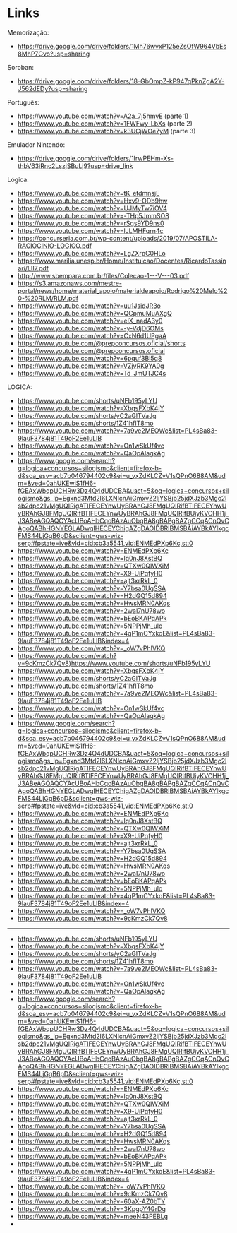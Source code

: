 # Links
Memorização:
- https://drive.google.com/drive/folders/1Mh76wvxP125eZsOfW964VbEs8MhP7Gvo?usp=sharing

Soroban:
- https://drive.google.com/drive/folders/18-GbOmpZ-kP947qPknZgA2Y-J562dEDy?usp=sharing

Português:
- https://www.youtube.com/watch?v=A2a_7j5hmvE (parte 1)
- https://www.youtube.com/watch?v=1FWFwy-LbXs (parte 2)
- https://www.youtube.com/watch?v=k3UCjWOe7yM (parte 3)

Emulador Nintendo:
- https://drive.google.com/drive/folders/1IrwPEHm-Xs-thbV63iRnc2LszjSBuLj9?usp=drive_link

Lógica:
- https://www.youtube.com/watch?v=tK_etdmnsjE
- https://www.youtube.com/watch?v=Hxv9-ODb9hw
- https://www.youtube.com/watch?v=UJMyTw7iOV4
- https://www.youtube.com/watch?v=-THp5JmmSO8
- https://www.youtube.com/watch?v=rSgs9YD9ns0
- https://www.youtube.com/watch?v=lJLMHFqrn4c
- https://concurseria.com.br/wp-content/uploads/2019/07/APOSTILA-RACIOCINIO-LOGICO.pdf
- https://www.youtube.com/watch?v=LgZXrpC0HLo
- https://www.marilia.unesp.br/Home/Instituicao/Docentes/RicardoTassinari/LII7.pdf
- http://www.sbempara.com.br/files/Colecao-1---V---03.pdf
- https://s3.amazonaws.com/mestre-portal/news/home/material_apoio/materialdeapoio/Rodrigo%20Melo%20-%20RLM/RLM.pdf
- https://www.youtube.com/watch?v=uu1JsidJR3o
- https://www.youtube.com/watch?v=QCpmuMuAXgQ
- https://www.youtube.com/watch?v=elX_nadA3y0
- https://www.youtube.com/watch?v=-y-VdjD6OMs
- https://www.youtube.com/watch?v=CxN6d1UPgaA
- https://www.youtube.com/@prepconcursos.oficial/shorts
- https://www.youtube.com/@prepconcursos.oficial
- https://www.youtube.com/watch?v=6pquf3Bl5q8
- https://www.youtube.com/watch?v=VZjvRK9YA0g
- https://www.youtube.com/watch?v=Td_JmUTJC4s

LOGICA:
- https://www.youtube.com/shorts/uNFb195yLYU
- https://www.youtube.com/watch?v=XbqsFXbK4jY
- https://www.youtube.com/shorts/yC2aGlTVaJg
- https://www.youtube.com/shorts/1Z41hfIT8mo
- https://www.youtube.com/watch?v=7a9ve2MEOWc&list=PL4sBa83-9lauF3784j81T49oF2Ee1uLlB
- https://www.youtube.com/watch?v=On1wSkUf4vc
- https://www.youtube.com/watch?v=QaOpAIagkAg
- https://www.google.com/search?q=logica+concursos+silogismo&client=firefox-b-d&sca_esv=acb7b046794402c9&ei=u_vxZdKLCZvV1sQPnO688AM&udm=&ved=0ahUKEwiS1fH6-fGEAxWbqpUCHRw3Dz4Q4dUDCBA&uact=5&oq=logica+concursos+silogismo&gs_lp=Egxnd3Mtd2l6LXNlcnAiGmxvZ2ljYSBjb25jdXJzb3Mgc2lsb2dpc21vMgUQIRigATIFECEYnwUyBRAhGJ8FMgUQIRifBTIFECEYnwUyBRAhGJ8FMgUQIRifBTIFECEYnwUyBRAhGJ8FMgUQIRifBUiyKVCHH1j_J3ABeAGQAQCYAcUBoAHbCqoBAzAuObgBA8gBAPgBAZgCCqACnQvCAgoQABhHGNYEGLADwgIHECEYChigAZgDAOIDBRIBMSBAiAYBkAYIkgcFMS44LjGgB6pD&sclient=gws-wiz-serp#fpstate=ive&vld=cid:cb3a5541,vid:ENMEdPXp6Kc,st:0
- https://www.youtube.com/watch?v=ENMEdPXp6Kc
- https://www.youtube.com/watch?v=lq0nJ8XstBQ
- https://www.youtube.com/watch?v=QTXw0QIWXiM
- https://www.youtube.com/watch?v=X9-UiPqfyH0
- https://www.youtube.com/watch?v=ajt3xrRkL_0
- https://www.youtube.com/watch?v=Y7bsa0UgSSA
- https://www.youtube.com/watch?v=H2dGQ15d894
- https://www.youtube.com/watch?v=HwsMRN0AKqs
- https://www.youtube.com/watch?v=2waI7nU78wo
- https://www.youtube.com/watch?v=bEoBKAPqAPk
- https://www.youtube.com/watch?v=5NPPjMh_ulo
- https://www.youtube.com/watch?v=4qP1mCYxkoE&list=PL4sBa83-9lauF3784j81T49oF2Ee1uLlB&index=4
- https://www.youtube.com/watch?v=_oW7vPhIVKQ
- https://www.youtube.com/watch?v=9cKmzCk7Qv8)https://www.youtube.com/shorts/uNFb195yLYU
- https://www.youtube.com/watch?v=XbqsFXbK4jY
- https://www.youtube.com/shorts/yC2aGlTVaJg
- https://www.youtube.com/shorts/1Z41hfIT8mo
- https://www.youtube.com/watch?v=7a9ve2MEOWc&list=PL4sBa83-9lauF3784j81T49oF2Ee1uLlB
- https://www.youtube.com/watch?v=On1wSkUf4vc
- https://www.youtube.com/watch?v=QaOpAIagkAg
- https://www.google.com/search?q=logica+concursos+silogismo&client=firefox-b-d&sca_esv=acb7b046794402c9&ei=u_vxZdKLCZvV1sQPnO688AM&udm=&ved=0ahUKEwiS1fH6-fGEAxWbqpUCHRw3Dz4Q4dUDCBA&uact=5&oq=logica+concursos+silogismo&gs_lp=Egxnd3Mtd2l6LXNlcnAiGmxvZ2ljYSBjb25jdXJzb3Mgc2lsb2dpc21vMgUQIRigATIFECEYnwUyBRAhGJ8FMgUQIRifBTIFECEYnwUyBRAhGJ8FMgUQIRifBTIFECEYnwUyBRAhGJ8FMgUQIRifBUiyKVCHH1j_J3ABeAGQAQCYAcUBoAHbCqoBAzAuObgBA8gBAPgBAZgCCqACnQvCAgoQABhHGNYEGLADwgIHECEYChigAZgDAOIDBRIBMSBAiAYBkAYIkgcFMS44LjGgB6pD&sclient=gws-wiz-serp#fpstate=ive&vld=cid:cb3a5541,vid:ENMEdPXp6Kc,st:0
- https://www.youtube.com/watch?v=ENMEdPXp6Kc
- https://www.youtube.com/watch?v=lq0nJ8XstBQ
- https://www.youtube.com/watch?v=QTXw0QIWXiM
- https://www.youtube.com/watch?v=X9-UiPqfyH0
- https://www.youtube.com/watch?v=ajt3xrRkL_0
- https://www.youtube.com/watch?v=Y7bsa0UgSSA
- https://www.youtube.com/watch?v=H2dGQ15d894
- https://www.youtube.com/watch?v=HwsMRN0AKqs
- https://www.youtube.com/watch?v=2waI7nU78wo
- https://www.youtube.com/watch?v=bEoBKAPqAPk
- https://www.youtube.com/watch?v=5NPPjMh_ulo
- https://www.youtube.com/watch?v=4qP1mCYxkoE&list=PL4sBa83-9lauF3784j81T49oF2Ee1uLlB&index=4
- https://www.youtube.com/watch?v=_oW7vPhIVKQ
- https://www.youtube.com/watch?v=9cKmzCk7Qv8
-------------------------------------------------------------
- https://www.youtube.com/shorts/uNFb195yLYU
- https://www.youtube.com/watch?v=XbqsFXbK4jY
- https://www.youtube.com/shorts/yC2aGlTVaJg
- https://www.youtube.com/shorts/1Z41hfIT8mo
- https://www.youtube.com/watch?v=7a9ve2MEOWc&list=PL4sBa83-9lauF3784j81T49oF2Ee1uLlB
- https://www.youtube.com/watch?v=On1wSkUf4vc
- https://www.youtube.com/watch?v=QaOpAIagkAg
- https://www.google.com/search?q=logica+concursos+silogismo&client=firefox-b-d&sca_esv=acb7b046794402c9&ei=u_vxZdKLCZvV1sQPnO688AM&udm=&ved=0ahUKEwiS1fH6-fGEAxWbqpUCHRw3Dz4Q4dUDCBA&uact=5&oq=logica+concursos+silogismo&gs_lp=Egxnd3Mtd2l6LXNlcnAiGmxvZ2ljYSBjb25jdXJzb3Mgc2lsb2dpc21vMgUQIRigATIFECEYnwUyBRAhGJ8FMgUQIRifBTIFECEYnwUyBRAhGJ8FMgUQIRifBTIFECEYnwUyBRAhGJ8FMgUQIRifBUiyKVCHH1j_J3ABeAGQAQCYAcUBoAHbCqoBAzAuObgBA8gBAPgBAZgCCqACnQvCAgoQABhHGNYEGLADwgIHECEYChigAZgDAOIDBRIBMSBAiAYBkAYIkgcFMS44LjGgB6pD&sclient=gws-wiz-serp#fpstate=ive&vld=cid:cb3a5541,vid:ENMEdPXp6Kc,st:0
- https://www.youtube.com/watch?v=ENMEdPXp6Kc
- https://www.youtube.com/watch?v=lq0nJ8XstBQ
- https://www.youtube.com/watch?v=QTXw0QIWXiM
- https://www.youtube.com/watch?v=X9-UiPqfyH0
- https://www.youtube.com/watch?v=ajt3xrRkL_0
- https://www.youtube.com/watch?v=Y7bsa0UgSSA
- https://www.youtube.com/watch?v=H2dGQ15d894
- https://www.youtube.com/watch?v=HwsMRN0AKqs
- https://www.youtube.com/watch?v=2waI7nU78wo
- https://www.youtube.com/watch?v=bEoBKAPqAPk
- https://www.youtube.com/watch?v=5NPPjMh_ulo
- https://www.youtube.com/watch?v=4qP1mCYxkoE&list=PL4sBa83-9lauF3784j81T49oF2Ee1uLlB&index=4
- https://www.youtube.com/watch?v=_oW7vPhIVKQ
- https://www.youtube.com/watch?v=9cKmzCk7Qv8
- https://www.youtube.com/watch?v=60aX-AZ0bTY
- https://www.youtube.com/watch?v=3KpgpY4GrDg
- https://www.youtube.com/watch?v=meeN43PEBLg
- 
